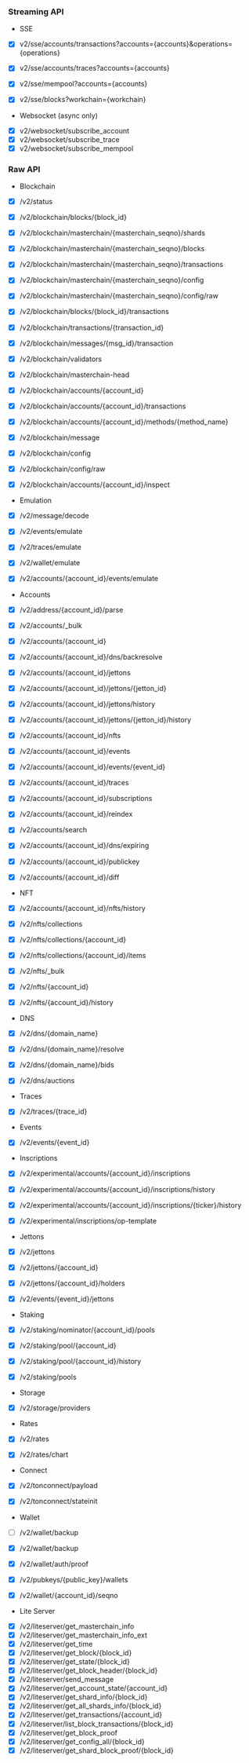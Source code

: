 ### Streaming API

- SSE

- [x] v2/sse/accounts/transactions?accounts={accounts}&operations={operations}
- [x] v2/sse/accounts/traces?accounts={accounts}
- [x] v2/sse/mempool?accounts={accounts}
- [x] v2/sse/blocks?workchain={workchain}


- Websocket (async only)

- [x] v2/websocket/subscribe_account
- [x] v2/websocket/subscribe_trace
- [x] v2/websocket/subscribe_mempool

### Raw API

- Blockchain

- [x] /v2/status
- [x] /v2/blockchain/blocks/{block_id}
- [x] /v2/blockchain/masterchain/{masterchain_seqno}/shards
- [x] /v2/blockchain/masterchain/{masterchain_seqno}/blocks
- [x] /v2/blockchain/masterchain/{masterchain_seqno}/transactions
- [x] /v2/blockchain/masterchain/{masterchain_seqno}/config
- [x] /v2/blockchain/masterchain/{masterchain_seqno}/config/raw
- [x] /v2/blockchain/blocks/{block_id}/transactions
- [x] /v2/blockchain/transactions/{transaction_id}
- [x] /v2/blockchain/messages/{msg_id}/transaction
- [x] /v2/blockchain/validators
- [x] /v2/blockchain/masterchain-head
- [x] /v2/blockchain/accounts/{account_id}
- [x] /v2/blockchain/accounts/{account_id}/transactions
- [x] /v2/blockchain/accounts/{account_id}/methods/{method_name}
- [x] /v2/blockchain/message
- [x] /v2/blockchain/config
- [x] /v2/blockchain/config/raw
- [x] /v2/blockchain/accounts/{account_id}/inspect


- Emulation

- [x] /v2/message/decode
- [x] /v2/events/emulate
- [x] /v2/traces/emulate
- [x] /v2/wallet/emulate
- [x] /v2/accounts/{account_id}/events/emulate


- Accounts

- [x] /v2/address/{account_id}/parse
- [x] /v2/accounts/_bulk
- [x] /v2/accounts/{account_id}
- [x] /v2/accounts/{account_id}/dns/backresolve
- [x] /v2/accounts/{account_id}/jettons
- [x] /v2/accounts/{account_id}/jettons/{jetton_id}
- [x] /v2/accounts/{account_id}/jettons/history
- [x] /v2/accounts/{account_id}/jettons/{jetton_id}/history
- [x] /v2/accounts/{account_id}/nfts
- [x] /v2/accounts/{account_id}/events
- [x] /v2/accounts/{account_id}/events/{event_id}
- [x] /v2/accounts/{account_id}/traces
- [x] /v2/accounts/{account_id}/subscriptions
- [x] /v2/accounts/{account_id}/reindex
- [x] /v2/accounts/search
- [x] /v2/accounts/{account_id}/dns/expiring
- [x] /v2/accounts/{account_id}/publickey
- [x] /v2/accounts/{account_id}/diff


- NFT

- [x] /v2/accounts/{account_id}/nfts/history
- [x] /v2/nfts/collections
- [x] /v2/nfts/collections/{account_id}
- [x] /v2/nfts/collections/{account_id}/items
- [x] /v2/nfts/_bulk
- [x] /v2/nfts/{account_id}
- [x] /v2/nfts/{account_id}/history


- DNS

- [x] /v2/dns/{domain_name}
- [x] /v2/dns/{domain_name}/resolve
- [x] /v2/dns/{domain_name}/bids
- [x] /v2/dns/auctions


- Traces

- [x] /v2/traces/{trace_id}


- Events

- [x] /v2/events/{event_id}


- Inscriptions

- [x] /v2/experimental/accounts/{account_id}/inscriptions
- [x] /v2/experimental/accounts/{account_id}/inscriptions/history
- [x] /v2/experimental/accounts/{account_id}/inscriptions/{ticker}/history
- [x] /v2/experimental/inscriptions/op-template


- Jettons

- [x] /v2/jettons
- [x] /v2/jettons/{account_id}
- [x] /v2/jettons/{account_id}/holders
- [x] /v2/events/{event_id}/jettons


- Staking

- [x] /v2/staking/nominator/{account_id}/pools
- [x] /v2/staking/pool/{account_id}
- [x] /v2/staking/pool/{account_id}/history
- [x] /v2/staking/pools


- Storage

- [x] /v2/storage/providers


- Rates

- [x] /v2/rates
- [x] /v2/rates/chart


- Connect

- [x] /v2/tonconnect/payload
- [x] /v2/tonconnect/stateinit


- Wallet

- [ ] /v2/wallet/backup
- [x] /v2/wallet/backup
- [x] /v2/wallet/auth/proof
- [x] /v2/pubkeys/{public_key}/wallets
- [x] /v2/wallet/{account_id}/seqno


- Lite Server

- [x] /v2/liteserver/get_masterchain_info
- [x] /v2/liteserver/get_masterchain_info_ext
- [x] /v2/liteserver/get_time
- [x] /v2/liteserver/get_block/{block_id}
- [x] /v2/liteserver/get_state/{block_id}
- [x] /v2/liteserver/get_block_header/{block_id}
- [x] /v2/liteserver/send_message
- [x] /v2/liteserver/get_account_state/{account_id}
- [x] /v2/liteserver/get_shard_info/{block_id}
- [x] /v2/liteserver/get_all_shards_info/{block_id}
- [x] /v2/liteserver/get_transactions/{account_id}
- [x] /v2/liteserver/list_block_transactions/{block_id}
- [x] /v2/liteserver/get_block_proof
- [x] /v2/liteserver/get_config_all/{block_id}
- [x] /v2/liteserver/get_shard_block_proof/{block_id}
